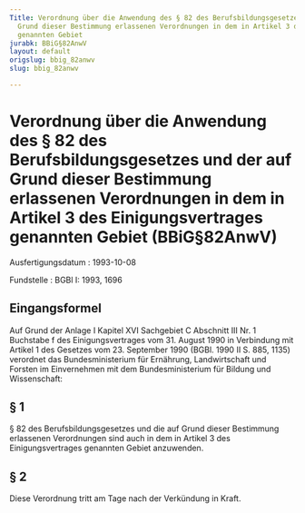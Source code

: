 ```yaml
---
Title: Verordnung über die Anwendung des § 82 des Berufsbildungsgesetzes und der auf
  Grund dieser Bestimmung erlassenen Verordnungen in dem in Artikel 3 des Einigungsvertrages
  genannten Gebiet
jurabk: BBiG§82AnwV
layout: default
origslug: bbig_82anwv
slug: bbig_82anwv

---
```


# Verordnung über die Anwendung des § 82 des Berufsbildungsgesetzes und der auf Grund dieser Bestimmung erlassenen Verordnungen in dem in Artikel 3 des Einigungsvertrages genannten Gebiet (BBiG§82AnwV)

Ausfertigungsdatum
:   1993-10-08

Fundstelle
:   BGBl I: 1993, 1696



## Eingangsformel

Auf Grund der Anlage I Kapitel XVI Sachgebiet C Abschnitt III Nr. 1
Buchstabe f des Einigungsvertrages vom 31. August 1990 in Verbindung
mit Artikel 1 des Gesetzes vom 23. September 1990 (BGBl. 1990 II S.
885, 1135) verordnet das Bundesministerium für Ernährung,
Landwirtschaft und Forsten im Einvernehmen mit dem Bundesministerium
für Bildung und Wissenschaft:


## § 1

§ 82 des Berufsbildungsgesetzes und die auf Grund dieser Bestimmung
erlassenen Verordnungen sind auch in dem in Artikel 3 des
Einigungsvertrages genannten Gebiet anzuwenden.


## § 2

Diese Verordnung tritt am Tage nach der Verkündung in Kraft.

